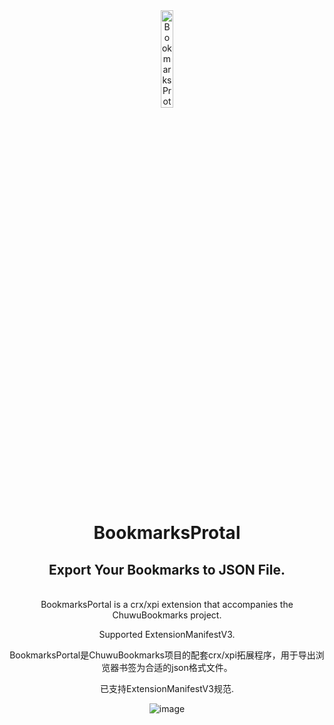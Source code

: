<div align="center">
    <img src="https://github.com/user-attachments/assets/e07e52a0-db55-4838-b917-b69185847d9d" alt="BookmarksProtal Logo" width="20%" />
  </a>
  <h1>BookmarksProtal</h1>
    <h2>Export Your Bookmarks to JSON File.</h2>  
  <br>
BookmarksPortal is a crx/xpi extension that accompanies the ChuwuBookmarks project.

Supported ExtensionManifestV3.


BookmarksPortal是ChuwuBookmarks项目的配套crx/xpi拓展程序，用于导出浏览器书签为合适的json格式文件。

已支持ExtensionManifestV3规范.


![image](https://github.com/user-attachments/assets/62388e03-98c6-42a8-9c17-2ffb40e019f3)

